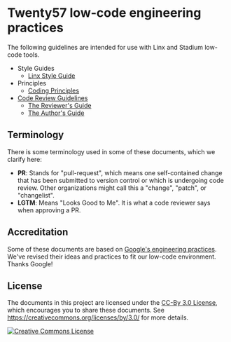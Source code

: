 # Twenty57 low-code engineering practices

The following guidelines are intended for use with Linx and Stadium low-code tools.

*   Style Guides
    *   [Linx Style Guide](styleguide/linx-style.md)
*   Principles
    *   [Coding Principles](principles/index.md)
*   [Code Review Guidelines](review/index.md)
    *   [The Reviewer's Guide](review/reviewer/index.md)
    *   [The Author's Guide](review/developer/index.md)

## Terminology

There is some terminology used in some of these documents, which
we clarify here:

*   **PR**: Stands for "pull-request", which means one self-contained change that
    has been submitted to version control or which is undergoing code review.
    Other organizations might call this a "change", "patch", or "changelist".
*   **LGTM**: Means "Looks Good to Me". It is what a code reviewer says when
    approving a PR.

## Accreditation

Some of these documents are based on [Google's engineering practices](https://github.com/google/eng-practices). We've revised their ideas and practices to fit our low-code environment. Thanks Google!

## License

The documents in this project are licensed under the
[CC-By 3.0 License](LICENSE), which encourages you to share these documents. See
<https://creativecommons.org/licenses/by/3.0/> for more details.

<a rel="license" href="https://creativecommons.org/licenses/by/3.0/"><img alt="Creative Commons License" style="border-width:0" src="https://i.creativecommons.org/l/by/3.0/88x31.png" /></a>
